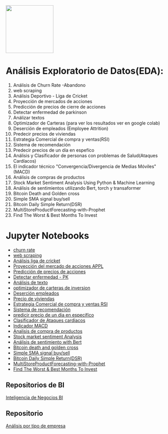 <img src="https://github.com/luishernand/pandas_fundamentals/blob/master/logo4.JPG?raw=true" heiht= 150 width= 150 alt=" ">  

# Análisis Exploratorio de Datos(EDA):  

1. Análisis de Churn Rate -Abandono
2. web scraping
3. Análisis Deportivo - Liga de Cricket
4. Proyección  de mercados de acciones
5. Predicción de precios de cierre de acciones
6. Detectar enfermedad de parkinson
7. Análizar textos  
1. Optimizador de Carteras (para ver los resultados ver en google colab)
1. Deserción de empleados (Employee Attrition)
1. Predecir precios de viviendas
1. Estrategia Comercial de compra y ventas(RSI)
1. Sistema de recomendación
1. Predecir precios de un día en espefíco
1. Análisis y Clasificador de personas con problemas de Salud(Ataques Cardíacos)
1. El indicador técnico "Convergencia/Divergencia de Medias Móviles"(MACD)
1. Análisis de compras de productos  
1. Stock Market Sentiment Analysis Using Python & Machine Learning
2. Análisis de sentimientos utilizando Bert, torch y transaformer  
3. Bitcoin Death and Golden cross
4. Simple SMA signal buy/sell  
5. Bitcoin Daily Simple Return(DSR)
6. MultiStoreProductForecasting-with-Prophet
7. Find The Worst & Best Months To Invest

# Jupyter Notebooks  

- [churn rate](https://nbviewer.jupyter.org/github/luishernand/Analisis-_EDA_predictions/blob/master/Churn_rate.ipynb)
- [web scraping](https://nbviewer.jupyter.org/github/luishernand/Analisis-_EDA_predictions/blob/master/Data_scraping_pandas_json.ipynb)
- [Análisis liga de cricket](https://nbviewer.jupyter.org/github/luishernand/Analisis-_EDA_predictions/blob/master/EDA_Indian_league.ipynb)
- [Proyección del  mercado de acciones APPL](https://nbviewer.jupyter.org/github/luishernand/Analisis-_EDA_predictions/blob/master/Precio%20de%20acciones%20APPL.ipynb)
- [Predicción de precios de acciones](https://nbviewer.jupyter.org/github/luishernand/Analisis-_EDA_predictions/blob/master/Predict%20Stock%20Price.ipynb)
- [Detectar enfermedad - PK](https://nbviewer.jupyter.org/github/luishernand/Analisis-_EDA_predictions/blob/master/predecir%20parkinson.ipynb)
- [Análisis de texto](https://nbviewer.jupyter.org/github/luishernand/Analisis-_EDA_predictions/blob/master/yelp_exercise.ipynb)
- [optimizador de carteras de inversion](https://nbviewer.jupyter.org/github/luishernand/Analisis-_EDA_predictions/blob/master/finance_porfolio_opt.ipynb)  
- [Deserción empleados](https://nbviewer.jupyter.org/github/luishernand/Analisis-_EDA_predictions/blob/master/desercion_empleados.ipynb)  
- [Precio de viviendas](https://nbviewer.jupyter.org/github/luishernand/Analisis-EDA-predicciones/blob/master/Predict_price.ipynb)  
- [Estrategia Comercial de compra y ventas RSI](https://nbviewer.jupyter.org/github/luishernand/Analisis-EDA-predicciones/blob/master/RSI_estrategia%20comercial.ipynb)  
- [Sistema de recomendación](https://nbviewer.jupyter.org/github/luishernand/Analisis-EDA-predicciones/blob/master/Sistema%20de%20recomendacion.ipynb)  
- [predicir precio de un dia  en especifíco](https://nbviewer.jupyter.org/github/luishernand/Analisis-EDA-predicciones/blob/master/Predecir_precio_dia_espefico.ipynb)  
- [Clasificador de Ataques cardiacos](https://nbviewer.jupyter.org/github/luishernand/Analisis-EDA-predicciones/blob/master/Analysis%20ataques%20cardiacos.ipynb)  
- [Indicador MACD](https://nbviewer.jupyter.org/github/luishernand/Analisis-EDA-predicciones/blob/master/Indicador%20MACD.ipynb)
- [Analisis de compra de productos](https://nbviewer.jupyter.org/github/luishernand/Analisis-EDA-predicciones/blob/master/market%20basket%20analysis.ipynb)  
- [Stock market sentiment Analysis](https://nbviewer.jupyter.org/github/luishernand/Analisis-EDA-predicciones/blob/master/Stock%20Market%20Sentiment.ipynb#Stock-Market-Sentiment-Analysis-Using-Python-&-Machine-Learning)
- [Análisis de sentimiento with Bert](https://nbviewer.jupyter.org/github/luishernand/Analisis-EDA-predicciones/blob/master/Sentiment_with_BERT.ipynb)  
- [Bitcoin death and golden cross](https://nbviewer.jupyter.org/github/luishernand/Analisis-EDA-predicciones/blob/master/Death%20Cross.ipynb) 
- [Simple SMA signal buy/sell](https://nbviewer.jupyter.org/github/luishernand/Analisis-EDA-predicciones/blob/master/Simple%20moving%20Signal.ipynb)  
- [Bitcoin Daily Simple Return(DSR)](https://nbviewer.jupyter.org/github/luishernand/Analisis-EDA-predicciones/blob/master/Simple%20Return.ipynb)
- [MultiStoreProductForecasting-with-Prophet](https://nbviewer.jupyter.org/github/luishernand/Analisis-EDA-predicciones/blob/master/MultiStoreProductForecasting-with-Prophet.ipynb)  
- [Find The Worst & Best Months To Invest](https://nbviewer.jupyter.org/github/luishernand/Analisis-EDA-predicciones/blob/master/Find%20The%20Worst%20%26%20Best%20Months%20To%20Invest.ipynb)  


## Repositorios de BI 
[Inteligencia de Negocios BI](https://luishernand.github.io/Inteligencia-de-Negocios/)

## Repositorio  
[Análisis por tipo de empresa](https://luishernand.github.io/Mis-proyectos-de-ML-por-tipo-Industrias/)
